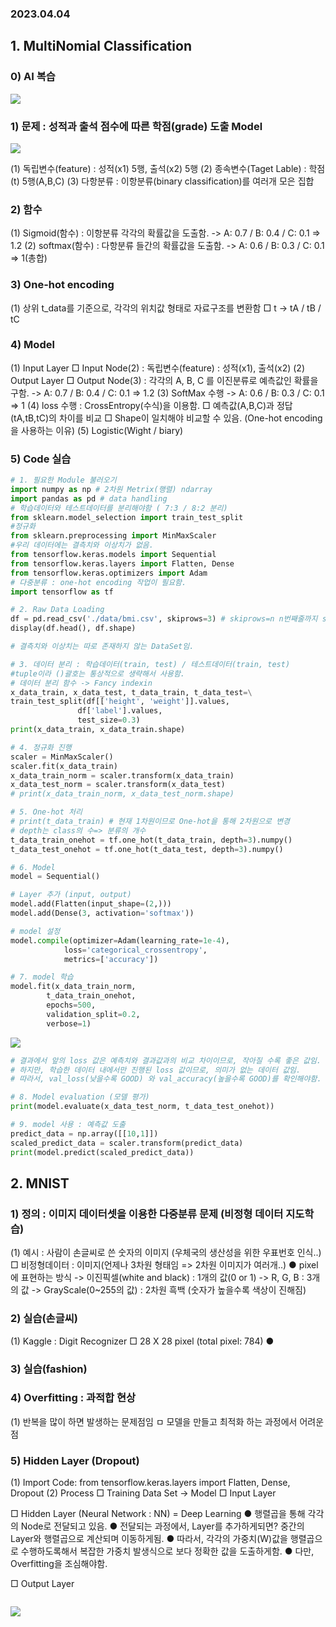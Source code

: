 ### 2023.04.04

## 1. MultiNomial Classification
  ### 0) AI 복습
  ![](2023-04-04-17-36-19.png)

 ### 1) 문제 : 성적과 출석 점수에 따른 학점(grade) 도출 Model
  ![](2023-04-04-17-37-10.png)

  (1) 독립변수(feature) : 성적(x1) 5행, 출석(x2) 5행
  (2) 종속변수(Taget Lable) : 학점(t) 5행(A,B,C)
  (3) 다항분류 : 이항분류(binary classification)를 여러개 모은 집합
   
 ### 2) 함수
  (1) Sigmoid(함수) : 이항분류 각각의 확률값을 도출함. 
  -> A: 0.7 / B: 0.4 / C: 0.1 => 1.2
  (2) softmax(함수) : 다항분류 들간의 확률값을 도출함. 
  -> A: 0.6 / B: 0.3 / C: 0.1 => 1(총합)

 ### 3) One-hot encoding
   (1) 상위 t_data를 기준으로, 각각의 위치값 형태로 자료구조를 변환함
    □ t -> tA / tB / tC

  ### 4) Model 
  (1) Input Layer
  □ Input Node(2) : 독립변수(feature) : 성적(x1), 출석(x2)
  (2) Output Layer 
  □ Output Node(3) : 각각의 A, B, C 를 이진분류로 예측값인 확률을 구함.
  -> A: 0.7 / B: 0.4 / C: 0.1 => 1.2
  (3) SoftMax 수행
  -> A: 0.6 / B: 0.3 / C: 0.1 => 1
  (4) loss 수행 : CrossEntropy(수식)을 이용함.
  □ 예측값(A,B,C)과 정답(tA,tB,tC)의 차이를 비교
  □ Shape이 일치해야 비교할 수 있음. (One-hot encoding을 사용하는 이유)
  (5) Logistic(Wight / biary)     
 ### ​5) Code 실습 
 ``` python
# 1. 필요한 Module 불러오기
import numpy as np # 2차원 Metrix(행렬) ndarray
import pandas as pd # data handling
# 학습데이터와 테스트데이터를 분리해야함 ( 7:3 / 8:2 분리)
from sklearn.model_selection import train_test_split
#정규화
from sklearn.preprocessing import MinMaxScaler
#우리 데이터에는 결측치와 이상치가 없음.
from tensorflow.keras.models import Sequential
from tensorflow.keras.layers import Flatten, Dense
from tensorflow.keras.optimizers import Adam
# 다중분류 : one-hot encoding 작업이 필요함.
import tensorflow as tf

# 2. Raw Data Loading
df = pd.read_csv('./data/bmi.csv', skiprows=3) # skiprows=n n번째줄까지 skip
display(df.head(), df.shape)

# 결측치와 이상치는 따로 존재하지 않는 DataSet임.

# 3. 데이터 분리 : 학습데이터(train, test) / 테스트데이터(train, test)
#tuple이라 ()괄호는 통상적으로 생략해서 사용함.
# 데이터 분리 함수 -> Fancy indexin
x_data_train, x_data_test, t_data_train, t_data_test=\
train_test_split(df[['height', 'weight']].values,
                df['label'].values,
                test_size=0.3) 
print(x_data_train, x_data_train.shape)

# 4. 정규화 진행
scaler = MinMaxScaler()
scaler.fit(x_data_train)
x_data_train_norm = scaler.transform(x_data_train)
x_data_test_norm = scaler.transform(x_data_test)
# print(x_data_train_norm, x_data_test_norm.shape)

# 5. One-hot 처리
# print(t_data_train) # 현재 1차원이므로 One-hot을 통해 2차원으로 변경
# depth는 class의 수=> 분류의 개수
t_data_train_onehot = tf.one_hot(t_data_train, depth=3).numpy()
t_data_test_onehot = tf.one_hot(t_data_test, depth=3).numpy()

# 6. Model
model = Sequential()

# Layer 추가 (input, output)
model.add(Flatten(input_shape=(2,)))
model.add(Dense(3, activation='softmax'))

# model 설정
model.compile(optimizer=Adam(learning_rate=1e-4),
             loss='categorical_crossentropy',
             metrics=['accuracy'])

# 7. model 학습
model.fit(x_data_train_norm,
         t_data_train_onehot,
         epochs=500,
         validation_split=0.2,
         verbose=1)
```

![](2023-04-04-17-46-59.png)


```python
# 결과에서 앞의 loss 값은 예측치와 결과값과의 비교 차이이므로, 작아질 수록 좋은 값임.
# 하지만, 학습한 데이터 내에서만 진행된 loss 값이므로, 의미가 없는 데이터 값임.
# 따라서, val_loss(낮을수록 GOOD) 와 val_accuracy(높을수록 GOOD)를 확인해야함.

# 8. Model evaluation (모델 평가)
print(model.evaluate(x_data_test_norm, t_data_test_onehot))

# 9. model 사용 : 예측값 도출
predict_data = np.array([[10,1]])
scaled_predict_data = scaler.transform(predict_data)
print(model.predict(scaled_predict_data))

 ```

##  2. MNIST
 ### 1) 정의 : 이미지 데이터셋을 이용한 다중분류 문제  (비정형 데이터 지도학습)
  (1) 예시 : 사람이 손글씨로 쓴 숫자의 이미지 (우체국의 생산성을 위한 우표번호 인식..)
   □ 비정형데이터 : 이미지(언제나 3차원 형태임 => 2차원 이미지가 여러개..)
   ● pixel에 표현하는 방식
  -> 이진픽셀(white and black) : 1개의 값(0 or 1)
  -> R, G, B : 3개의 값
  -> GrayScale(0~255의 값) : 2차원 흑백 (숫자가 높을수록 색상이 진해짐)
    
 ### 2) 실습(손글씨)
  (1) Kaggle : Digit Recognizer
  □ 28 X 28 pixel (total pixel: 784)
  ●

 ### 3) 실습(fashion)

 ### 4) Overfitting : 과적합 현상
  (1) 반복을 많이 하면 발생하는 문제점임
  ㅁ 모델을 만들고 최적화 하는 과정에서 어려운 점


 ### 5) Hidden Layer (Dropout)
  (1) Import Code: from tensorflow.keras.layers import Flatten, Dense, Dropout
  (2) Process
  □ Training Data Set -> Model 
  □ Input Layer

  □ Hidden Layer (Neural Network : NN) = Deep Learning
  ● 행렬곱을 통해 각각의 Node로 전달되고 있음.
  ● 전달되는 과정에서, Layer를 추가하게되면? 중간의 Layer와 행렬곱으로 계산되며 이동하게됨.
  ● 따라서, 각각의 가중치(W)값을 행렬곱으로 수행하도록해서 복잡한 가중치 발생식으로 보다 정확한 값을 도출하게함.
  ● 다만, Overfitting을 조심해야함.

  □ Output Layer


```python

```

![](2023-04-04-16-24-06.png)
